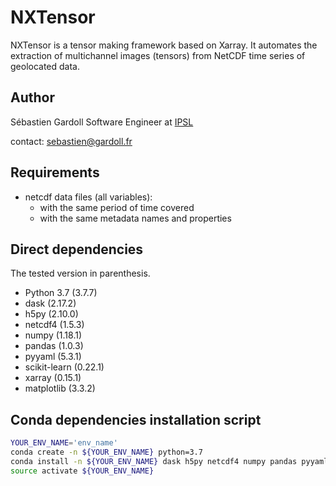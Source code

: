 # NXTensor

NXTensor is a tensor making framework based on Xarray.
It automates the extraction of multichannel images (tensors) from NetCDF time series of geolocated data.

## Author

Sébastien Gardoll
Software Engineer at [IPSL](https://www.ipsl.fr/en/)

contact: sebastien@gardoll.fr

## Requirements

- netcdf data files (all variables):
    - with the same period of time covered
    - with the same metadata names and properties

## Direct dependencies

The tested version in parenthesis.

- Python 3.7 (3.7.7)
- dask (2.17.2)
- h5py (2.10.0)
- netcdf4 (1.5.3)
- numpy (1.18.1)
- pandas (1.0.3)
- pyyaml (5.3.1)
- scikit-learn (0.22.1)
- xarray (0.15.1)
- matplotlib (3.3.2)

## Conda dependencies installation script

```bash
YOUR_ENV_NAME='env_name'
conda create -n ${YOUR_ENV_NAME} python=3.7
conda install -n ${YOUR_ENV_NAME} dask h5py netcdf4 numpy pandas pyyaml scikit-learn xarray matplotlib
source activate ${YOUR_ENV_NAME}
```

